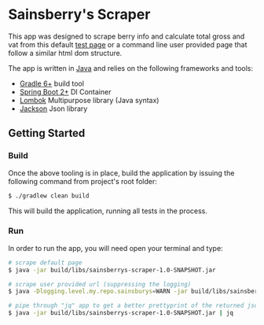 # Sainsberry's Scraper


This app was designed to scrape berry info and calculate total gross and vat from this default [test page](https://jsainsburyplc.github.io/serverside-test/site/www.sainsburys.co.uk/webapp/wcs/stores/servlet/gb/groceries/berries-cherries-currants6039.html)
or a command line user provided page that follow a similar html dom structure.

The app is written in [Java](https://java.com/en/download/manual.jsp) and relies on the following frameworks 
and tools:

* [Gradle 6+](https://gradle.org/) build tool
* [Spring Boot 2+](https://spring.io/projects/spring-boot/) DI Container
* [Lombok](http://jnb.ociweb.com/jnb/jnbJan2010.html) Multipurpose library (Java syntax)
* [Jackson](https://github.com/FasterXML/jackson) Json library


## Getting Started

### Build
Once the above tooling is in place, build the application by issuing the following command
from project's root folder:

```bash
$ ./gradlew clean build
```

This will build the application, running all tests in the process.

### Run
In order to run the app, you will need open your terminal and type:
```bash
# scrape default page
$ java -jar build/libs/sainsberrys-scraper-1.0-SNAPSHOT.jar 

# scrape user provided url (suppressing the logging)
$ java -Dlogging.level.my.repo.sainsburys=WARN -jar build/libs/sainsberrys-scraper-1.0-SNAPSHOT.jar <user url>

# pipe through "jq" app to get a better prettyprint of the returned json
$ java -jar build/libs/sainsberrys-scraper-1.0-SNAPSHOT.jar | jq 
```